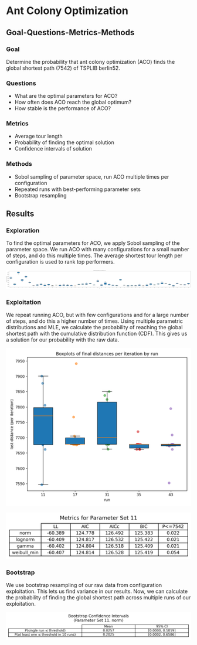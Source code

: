 # Ant Colony Optimization

## Goal-Questions-Metrics-Methods

### Goal

Determine the probability that ant colony optimization (ACO) finds the global shortest path (7542) of TSPLIB berlin52.

### Questions

* What are the optimal parameters for ACO?
* How often does ACO reach the global optimum?
* How stable is the performance of ACO?

### Metrics

* Average tour length
* Probability of finding the optimal solution
* Confidence intervals of solution

### Methods

* Sobol sampling of parameter space, run ACO multiple times per configuration
* Repeated runs with best-performing parameter sets
* Bootstrap resampling

## Results

### Exploration

To find the optimal parameters for ACO, we apply Sobol sampling of the parameter space. We run ACO with many configurations for a small number of steps, and do this multiple times. The average shortest tour length per configuration is used to rank top performers.

![Exploration Boxplots](results/boxplots_explore.png)

### Exploitation

We repeat running ACO, but with few configurations and for a large number of steps, and do this a higher number of times. Using multiple parametric distributions and MLE, we calculate the probability of reaching the global shortest path with the cumulative distribution function (CDF). This gives us a solution for our probability with the raw data.

![Exploitation Boxplots](results/boxplots_exploit.png)

![Example Probability](results/metrics/param_set_11_metrics.png)

### Bootstrap

We use bootstrap resampling of our raw data from configuration exploitation. This lets us find variance in our results. Now, we can calculate the probability of finding the global shortest path across multiple runs of our exploitation.

![Confidence Intervals](results/bootstrap_ci/param_set_11_bootstrap_ci.png)
